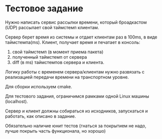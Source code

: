 Тестовое задание
===========================================================================

Нужно написать сервис рассылки времени, который броадкастом  (UDP) рассылает свой таймстемп клиентам.

Сервер берет время из системы и отдает клиентам раз в 100ms, в виде таймстемпа(ms).
Клиент, получает время и печатает в консоль:

1. свой таймстемп (в момент приема пакета) 
2. полученный таймстемп от сервера 
3. diff (в ms) таймстемпов сервера и клиента.

Логику работы с временем сервера/клиентам нужно развязать с реализацией передачи времени на транспортном уровне.

Для сборки используем cmake.

Для тестового задания, ограничимся рамками одной Linux машины (localhost).

Сервер и клиент должны собираться из исходников, запускаться и работать, как описано в задание.

Обязательно наличие юнит тестов (гнаться за покрытием не надо, лучше покрыть часть функционала, но хорошо)
